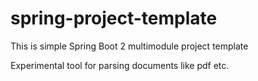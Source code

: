 # spring-project-template
This is simple Spring Boot 2 multimodule project template

Experimental tool for parsing documents like pdf etc.



